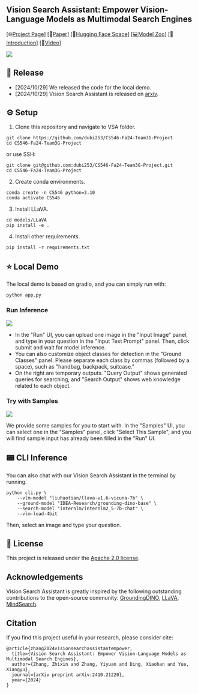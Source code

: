 ## Vision Search Assistant: Empower Vision-Language Models as Multimodal Search Engines

[🌐[Project Page](https://cnzzx.github.io/VSA/)]
[📄[Paper](https://arxiv.org/abs/2410.21220)]
[🤗[Hugging Face Space](https://huggingface.co/spaces/Yiyuan/VSA)]
[💻[Model Zoo](./docs/model_zoo.md)]
[📖[Introduction](https://zhuanlan.zhihu.com/p/4479795939)]
[🎥[Video](https://www.bilibili.com/video/BV1c5DPYmE9s)]

<img src="assets/teaser.png">

## 💫 Release

- [2024/10/29] We released the code for the local demo.
- [2024/10/29] Vision Search Assistant is released on [arxiv](https://arxiv.org/abs/2410.21220). 

## ⚙️ Setup

1. Clone this repository and navigate to VSA folder.
```shell
git clone https://github.com/dubi253/CS546-Fa24-Team3G-Project
cd CS546-Fa24-Team3G-Project
```

or use SSH:

```shell
git clone git@github.com:dubi253/CS546-Fa24-Team3G-Project.git
cd CS546-Fa24-Team3G-Project
```

2. Create conda environments.
```
conda create -n CS546 python=3.10
conda activate CS546
```

3. Install LLaVA.
```
cd models/LLaVA
pip install -e .
```

4. Install other requirements.
```
pip install -r requirements.txt
```


## ⭐ Local Demo
The local demo is based on gradio, and you can simply run with:

```
python app.py
```

### Run Inference
<img src="assets/inst_01.png">

- In the "Run" UI, you can upload one image in the "Input Image" panel, and type in your question in the "Input Text Prompt" panel. Then, click submit and wait for model inference. 
- You can also customize object classes for detection in the "Ground Classes" panel. Please separate each class by commas (followed by a space), such as "handbag, backpack, suitcase."
- On the right are temporary outputs. "Query Output" shows generated queries for searching, and "Search Output" shows web knowledge related to each object.

### Try with Samples
<img src="assets/inst_02.png">

We provide some samples for you to start with. In the "Samples" UI, you can select one in the "Samples" panel, click "Select This Sample", and you will find sample input has already been filled in the "Run" UI.

## 📟 CLI Inference
You can also chat with our Vision Search Assistant in the terminal by running.

```
python cli.py \
    --vlm-model "liuhaotian/llava-v1.6-vicuna-7b" \
    --ground-model "IDEA-Research/grounding-dino-base" \
    --search-model "internlm/internlm2_5-7b-chat" \
    --vlm-load-4bit
```

Then, select an image and type your question.

## 📝 License

This project is released under the [Apache 2.0 license](LICENSE).

## Acknowledgements
Vision Search Assistant is greatly inspired by the following outstanding contributions to the open-source community: [GroundingDINO](https://github.com/IDEA-Research/GroundingDINO), [LLaVA](https://github.com/haotian-liu/LLaVA), [MindSearch](https://github.com/InternLM/MindSearch).

## Citation

If you find this project useful in your research, please consider cite:

```
@article{zhang2024visionsearchassistantempower,
  title={Vision Search Assistant: Empower Vision-Language Models as Multimodal Search Engines},
  author={Zhang, Zhixin and Zhang, Yiyuan and Ding, Xiaohan and Yue, Xiangyu},
  journal={arXiv preprint arXiv:2410.21220},
  year={2024}
}
```
